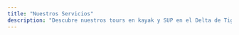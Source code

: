 ```yaml
---
title: "Nuestros Servicios"
description: "Descubre nuestros tours en kayak y SUP en el Delta de Tigre"
---
```

